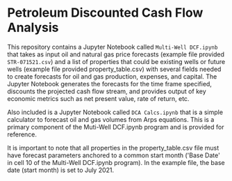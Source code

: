 # Petroleum Discounted Cash Flow Analysis  
This repository contains a Jupyter Notebook called `Multi-Well DCF.ipynb` that takes as input oil and natural gas price forecasts (example file provided `STR-071521.csv`) and a list of properties that could be existing wells or future wells (example file provided property_table.csv) with several fields needed to create forecasts for oil and gas production, expenses, and capital. The Jupyter Notebook generates the forecasts for the time frame specified, discounts the projected cash flow stream, and provides output of key economic metrics such as net present value, rate of return, etc.

Also included is a Jupyter Notebook called `DCA Calcs.ipynb` that is a simple calculator to forecast oil and gas volumes from Arps equations. This is a primary component of the Muti-Well DCF.ipynb program and is provided for reference.  

It is important to note that all properties in the property_table.csv file must have forecast parameters anchored to a common start month ('Base Date' in cell 10 of the Multi-Well DCF.ipynb program). In the example file, the base date (start month) is set to July 2021.

